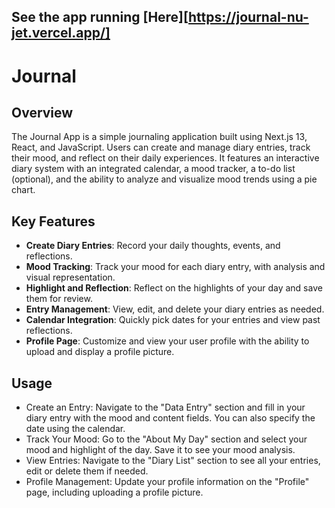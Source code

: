 
## See the app running [Here][https://journal-nu-jet.vercel.app/]
# Journal
## Overview
The Journal App is a simple journaling application built using Next.js 13, React, and JavaScript. Users can create and manage diary entries, track their mood, and reflect on their daily experiences. It features an interactive diary system with an integrated calendar, a mood tracker, a to-do list (optional), and the ability to analyze and visualize mood trends using a pie chart.

## Key Features
- **Create Diary Entries**: Record your daily thoughts, events, and reflections.
- **Mood Tracking**: Track your mood for each diary entry, with analysis and visual representation.
- **Highlight and Reflection**: Reflect on the highlights of your day and save them for review.
- **Entry Management**: View, edit, and delete your diary entries as needed.
- **Calendar Integration**: Quickly pick dates for your entries and view past reflections.
- **Profile Page**: Customize and view your user profile with the ability to upload and display a profile picture.

## Usage
-  Create an Entry: Navigate to the "Data Entry" section and fill in your diary entry with the mood and content fields. You can also specify the date using the calendar.
- Track Your Mood: Go to the "About My Day" section and select your mood and highlight of the day. Save it to see your mood analysis.
- View Entries: Navigate to the "Diary List" section to see all your entries, edit or delete them if needed.
- Profile Management: Update your profile information on the "Profile" page, including uploading a profile picture.

  
